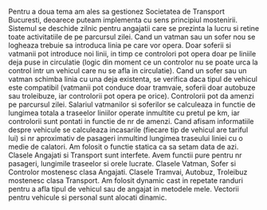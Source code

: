 Pentru a doua tema am ales sa gestionez Societatea de Transport Bucuresti, deoarece puteam implementa cu sens principiul mostenirii. 
Sistemul se deschide zilnic pentru angajatii care se prezinta la lucru si retine toate activitatiile de pe parcursul zilei. Cand un vatman sau un sofer nou se logheaza trebuie sa introduca linia pe care vor opera. Doar soferii si vatmanii pot introduce noi linii, in timp ce controlori pot opera doar pe liniile deja puse in circulatie (logic din moment ce un controlor nu se poate urca la control intr un vehicul care nu se afla in circulatie). Cand un sofer sau un vatman schimba linia cu una deja existenta, se verifica daca tipul de vehicul este compatibil (vatmanii pot conduce doar tramvaie, soferii doar autobuze sau troleibuze, iar controlorii pot opera pe orice). Controlorii pot da amenzi pe parcursul zilei.
Salariul vatmanilor si soferilor se calculeaza in functie de lungimea totala a traseelor liniilor operate inmultite cu pretul pe km, iar controlorii sunt pontati in functie de nr de amenzi.
Cand afisam informatiile despre vehicule se calculeaza incasarile (fiecare tip de vehicul are tariful lui) si nr aproximativ de pasageri inmultind lungimea traseului liniei cu o medie de calatori.
Am folosit o functie statica ca sa setam data de azi.
Clasele Angajati si Transport sunt interfete.
Avem functii pure pentru nr pasageri, lungimile traseelor si orele lucrate.
Clasele Vatman, Sofer si Controlor mostenesc clasa Angajati.
Clasele Tramvai, Autobuz, Troleibuz mostenesc clasa Transport.
Am folosit dynamic cast in repetate randuri pentru a afla tipul de vehicul sau de angajat in metodele mele.
Vectorii pentru vehicule si personal sunt alocati dinamic.
